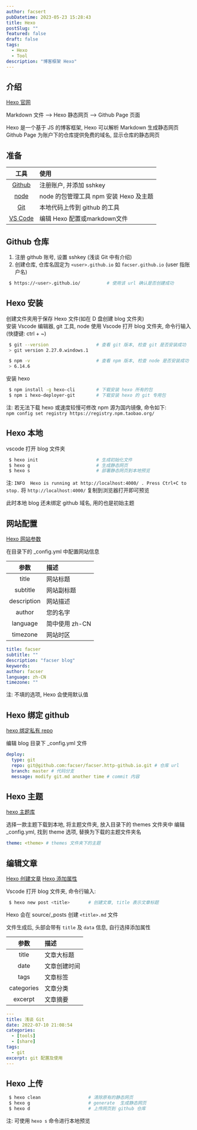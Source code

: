 ```yaml
---
author: facsert
pubDatetime: 2023-05-23 15:28:43
title: Hexo
postSlug: ""
featured: false
draft: false
tags:
  - Hexo
  - Tool
description: "博客框架 Hexo"
---
```


<!--
 * @Author       : facsert
 * @Date         : 2023-05-23 15:28:43
 * @LastEditTime : 2023-07-28 11:50:44
 * @Description  : edit description
-->

## 介绍

[Hexo 官网](https://hexo.io/zh-cn/)

Markdown 文件 --> Hexo 静态网页 --> Github Page 页面

Hexo 是一个基于 JS 的博客框架, Hexo 可以解析 Markdown 生成静态网页
Github Page 为账户下的仓库提供免费的域名, 显示仓库的静态网页

## 准备

|                   工具                    | 使用                                   |
| :---------------------------------------: | :------------------------------------- |
|       [Github](https://github.com/)       | 注册账户, 并添加 sshkey                |
|         [node](http://nodejs.cn/)         | node 的包管理工具 npm 安装 Hexo 及主题 |
|        [Git](https://git-scm.com/)        | 本地代码上传到 github 的工具           |
| [VS Code](https://code.visualstudio.com/) | 编辑 Hexo 配置或markdown文件           |

## Github 仓库

1. 注册 github 账号, 设置 sshkey (浅谈 Git 中有介绍)
2. 创建仓库, 仓库名固定为 `<user>.github.io` 如 `facser.github.io` (user 指账户名)

```bash
 $ https://<user>.github.io/          # 使用该 url 确认是否创建成功
```

## Hexo 安装

创建文件夹用于保存 Hexo 文件(如在 D 盘创建 blog 文件夹)  
安装 Vscode 编辑器, git 工具, node
使用 Vscode 打开 blog 文件夹, 命令行输入(快捷键: ctrl + ~)

```bash
 $ git --version                  # 查看 git 版本, 检查 git 是否安装成功
 > git version 2.27.0.windows.1

 $ npm -v                         # 查看 npm 版本, 检查 node 是否安装成功
 > 6.14.6
```

安装 hexo

```bash
 $ npm install -g hexo-cli        # 下载安装 hexo 所有的包
 $ npm i hexo-deployer-git        # 下载安装 hexo 的 git 专用包
```

注: 若无法下载 hexo 或速度较慢可修改 npm 源为国内镜像, 命令如下:  
`npm config set registry https://registry.npm.taobao.org/`

## Hexo 本地

vscode 打开 blog 文件夹

```bash
 $ hexo init                      # 生成初始化文件
 $ hexo g                         # 生成静态网页
 $ hexo s                         # 部署静态网页到本地预览
```

注: `INFO  Hexo is running at http://localhost:4000/ . Press Ctrl+C to stop.`
将 `http://localhost:4000/` 复制到浏览器打开即可预览

此时本地 blog 还未绑定 github 域名, 用的也是初始主题

## 网站配置

[Hexo 网站参数](https://hexo.io/zh-cn/docs/configuration)

在目录下的 \_config.yml 中配置网站信息

|    参数     | 描述           |
| :---------: | :------------- |
|    title    | 网站标题       |
|  subtitle   | 网站副标题     |
| description | 网站描述       |
|   author    | 您的名字       |
|  language   | 简中使用 zh-CN |
|  timezone   | 网站时区       |

```yaml
title: facser
subtitle: ""
description: "facser blog"
keywords:
author: facser
language: zh-CN
timezone: ""
```

注: 不填的选项, Hexo 会使用默认值

## Hexo 绑定 github

[hexo 绑定私有 repo](https://hexo.io/zh-cn/docs/github-pages)

编辑 blog 目录下 \_config.yml 文件

```yaml
deploy:
  type: git
  repo: git@github.com:facser/facser.http-github.io.git # 仓库 url
  branch: master # 代码分支
  message: modify git.md another time # commit 内容
```

## Hexo 主题

[hexo 主题库](https://hexo.io/themes/)

选择一款主题下载到本地, 将主题文件夹, 放入目录下的 themes 文件夹中
编辑 \_config.yml, 找到 theme 选项, 替换为下载的主题文件夹名

```yaml
theme: <theme> # themes 文件夹下的主题
```

## 编辑文章

[Hexo 创建文章](https://hexo.io/zh-cn/docs/writing)
[Hexo 添加属性](https://hexo.io/zh-cn/docs/front-matter)

Vscode 打开 blog 文件夹, 命令行输入:

```bash
 $ hexo new post <title>       # 创建文章, title 表示文章标题
```

Hexo 会在 source/\_posts 创建 `<title>.md` 文件

文件生成后, 头部会带有 `title` 及 `data` 信息, 自行选择添加属性

|    参数    | 描述         |
| :--------: | :----------- |
|   title    | 文章大标题   |
|    date    | 文章创建时间 |
|    tags    | 文章标签     |
| categories | 文章分类     |
|  excerpt   | 文章摘要     |

```yaml
---
title: 浅谈 Git
date: 2022-07-10 21:08:54
categories:
  - [tools]
  - [share]
tags:
  - git
excerpt: git 配置及使用
---
```

## Hexo 上传

```bash
 $ hexo clean                  # 清除原有的静态网页
 $ hexo g                      # generate  生成静态网页
 $ hexo d                      # 上传网页到 github 仓库
```

注: 可使用 `hexo s` 命令进行本地预览
